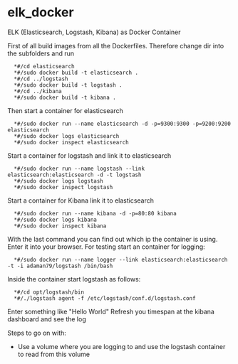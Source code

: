 elk_docker
==========

ELK (Elasticsearch, Logstash, Kibana) as Docker Container

First of all build images from all the Dockerfiles. Therefore change dir into the subfolders and run
```
  *#/cd elasticsearch
  *#/sudo docker build -t elasticsearch .
  *#/cd ../logstash
  *#/sudo docker build -t logstash .
  *#/cd ../kibana
  *#/sudo docker build -t kibana .
```
Then start a container for elasticsearch
```
  *#/sudo docker run --name elasticsearch -d -p=9300:9300 -p=9200:9200 elasticsearch
  *#/sudo docker logs elasticsearch
  *#/sudo docker inspect elasticsearch
```

Start a container for logstash and link it to elasticsearch
```
  *#/sudo docker run --name logstash --link elasticsearch:elasticsearch -d -t logstash
  *#/sudo docker logs logstash
  *#/sudo docker inspect logstash
```
Start a container for Kibana link it to elasticsearch
```
  *#/sudo docker run --name kibana -d -p=80:80 kibana
  *#/sudo docker logs kibana
  *#/sudo docker inspect kibana
```
With the last command you can find out which ip the container is using. Enter it into your browser.
For testing start an container for logging:
```
  *#/sudo docker run --name logger --link elasticsearch:elasticsearch -t -i adaman79/logstash /bin/bash
```
Inside the container start logstash as follows:
```
  *#/cd opt/logstash/bin
  *#/./logstash agent -f /etc/logstash/conf.d/logstash.conf
```

Enter something like "Hello World"
Refresh you timespan at the kibana dashboard and see the log

Steps to go on with:
 - Use a volume where you are logging to and use the logstash container to read from this volume
